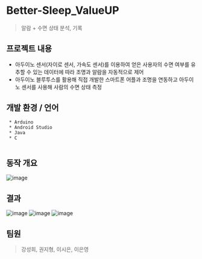 # Better-Sleep_ValueUP
> 알람 + 수면 상태 분석, 기록



## 프로젝트 내용
* 아두이노 센서(자이로 센서, 가속도 센서)를 이용하여 얻은 사용자의 수면 여부를 유추할 수 있는 데이터에 따라 조명과 알람을 자동적으로 제어
* 아두이노 블루투스를 활용해 직접 개발한 스마트폰 어플과 조명을 연동하고 아두이노 센서를 사용해 사람의 수면 상태 측정

## 개발 환경 / 언어
```
 * Arduino
 * Android Studio
 * Java
 * C
 
```   

## 동작 개요

![image](https://user-images.githubusercontent.com/59370701/92681898-e65a1380-f369-11ea-8ee2-7c053c456762.png)


## 결과

![image](https://user-images.githubusercontent.com/59370701/92681763-79df1480-f369-11ea-846a-2faca8054095.png)
![image](https://user-images.githubusercontent.com/59370701/92682939-887afb00-f36c-11ea-826a-7f4503bcedd8.png)
![image](https://user-images.githubusercontent.com/59370701/92682903-739e6780-f36c-11ea-897f-565b96789187.png)


## 팀원
> 강성희, 권지형, 이시은, 이은영

